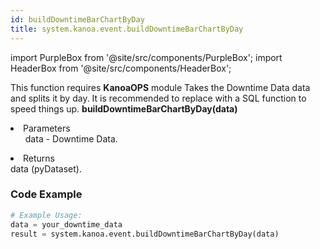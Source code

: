 ```yaml
---
id: buildDowntimeBarChartByDay
title: system.kanoa.event.buildDowntimeBarChartByDay
---
```


import PurpleBox from '@site/src/components/PurpleBox';
import HeaderBox from '@site/src/components/HeaderBox';

<PurpleBox>This function requires <b>KanoaOPS</b> module</PurpleBox>
<HeaderBox header="Description">
    Takes the Downtime Data data and splits it by day. It is recommended to replace with a SQL function to speed things up.
</HeaderBox>
<HeaderBox header="Syntax">
    <b>buildDowntimeBarChartByDay(data)</b>
    <li>Parameters <br />
        <ul>
            data - Downtime Data.
        </ul>
    </li>
    <li>Returns <br />
        data (pyDataset).
    </li>
</HeaderBox>

### Code Example

```python
# Example Usage:
data = your_downtime_data
result = system.kanoa.event.buildDowntimeBarChartByDay(data)

